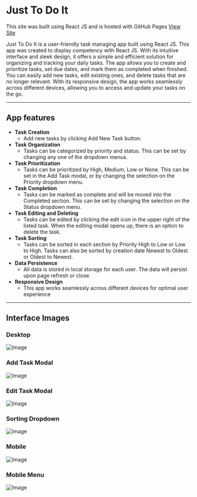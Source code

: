 # Just To Do It 

This site was built using React JS and is hosted with GitHub Pages [View Site](https://wolf-just-to-do-it.web.app/) 

Just To Do It is a user-friendly task managing app built using React JS. This app was created to display competency with React JS. With its intuitive interface and sleek design, it offers a simple and efficient solution for organizing and tracking your daily tasks. The app allows you to create and prioritize tasks, set due dates, and mark them as completed when finished. You can easily add new tasks, edit existing ones, and delete tasks that are no longer relevant. With its responsive design, the app works seamlessly across different devices, allowing you to access and update your tasks on the go.

---

## App features

- **Task Creation**
  - Add new tasks by clicking Add New Task button.
- **Task Organization**
  - Tasks can be categorized by priority and status. This can be set by changing any one of the dropdown menus.
- **Task Prioritization**
  - Tasks can be prioritized by High, Medium, Low or None. This can be set in the Add Task modal, or by changing the selection on the Priority dropdown menu.
- **Task Completion**
  - Tasks can be marked as complete and will be moved into the Completed section. This can be set by changing the selection on the Status dropdown menu.
- **Task Editing and Deleting**
  - Tasks can be edited by clicking the edit icon in the upper right of the listed task. When the editing modal opens up, there is an option to delete the task.
- **Task Sorting**
  - Tasks can be sorted in each section by Priority High to Low or Low to High. Tasks can also be sorted by creation date Newest to Oldest or Oldest to Newest.
- **Data Persistence**
  - All data is stored in local storage for each user. The data will persist upon page refresh or close.
- **Responsive Design**
  - This app works seamlessly across different devices for optimal user experience

---

## Interface Images

### Desktop

![Image](public/screengrabs/fullscreen.jpg)

### Add Task Modal

![Image](public/screengrabs/addTask.jpg)

### Edit Task Modal

![Image](public/screengrabs/EditTask.jpg)

### Sorting Dropdown

![Image](public/screengrabs/sorting.jpg)

### Mobile

![Image](public/screengrabs/mobile.jpg)

### Mobile Menu

![Image](public/screengrabs/mobileOpenMenu.jpg)

